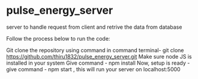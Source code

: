 # pulse_energy_server
server to handle request from client and retrive the data from database

Follow the process below to run the code:

Git clone the repository using command in command terminal- git clone https://github.com/thiru1832/pulse_energy_server.git
Make sure node JS is installed in your system
Give command - npm install
Now, setup is ready - give command - npm start , this will run your server on localhost:5000
